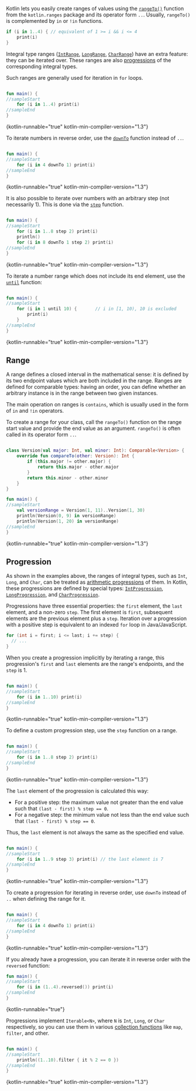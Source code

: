 [//]: # (title: Ranges and progressions)

Kotlin lets you easily create ranges of values using the [`rangeTo()`](https://kotlinlang.org/api/latest/jvm/stdlib/kotlin.ranges/range-to.html)
function from the `kotlin.ranges` package and its operator form `..`. Usually, `rangeTo()` is complemented by `in` or
`!in` functions.

```kotlin
if (i in 1..4) { // equivalent of 1 >= i && i <= 4
    print(i)
}
```

Integral type ranges ([`IntRange`](https://kotlinlang.org/api/latest/jvm/stdlib/kotlin.ranges/-int-range/index.html),
[`LongRange`](https://kotlinlang.org/api/latest/jvm/stdlib/kotlin.ranges/-long-range/index.html),
[`CharRange`](https://kotlinlang.org/api/latest/jvm/stdlib/kotlin.ranges/-char-range/index.html)) have an extra feature:
they can be iterated over. These ranges are also [progressions](https://en.wikipedia.org/wiki/Arithmetic_progression) of
the corresponding integral types.

Such ranges are generally used for iteration in `for` loops.

```kotlin

fun main() {
//sampleStart
    for (i in 1..4) print(i)
//sampleEnd
}
```
{kotlin-runnable="true" kotlin-min-compiler-version="1.3"}

To iterate numbers in reverse order, use the [`downTo`](https://kotlinlang.org/api/latest/jvm/stdlib/kotlin.ranges/down-to.html)
function instead of `..`.

```kotlin

fun main() {
//sampleStart
    for (i in 4 downTo 1) print(i)
//sampleEnd
}
```
{kotlin-runnable="true" kotlin-min-compiler-version="1.3"}

It is also possible to iterate over numbers with an arbitrary step (not necessarily 1). This is done via the
[`step`](https://kotlinlang.org/api/latest/jvm/stdlib/kotlin.ranges/step.html) function.

```kotlin

fun main() {
//sampleStart
    for (i in 1..8 step 2) print(i)
    println()
    for (i in 8 downTo 1 step 2) print(i)
//sampleEnd
}
```
{kotlin-runnable="true" kotlin-min-compiler-version="1.3"}

To iterate a number range which does not include its end element, use the
[`until`](https://kotlinlang.org/api/latest/jvm/stdlib/kotlin.ranges/until.html) function:

```kotlin

fun main() {
//sampleStart
    for (i in 1 until 10) {       // i in [1, 10), 10 is excluded
        print(i)
    }
//sampleEnd
}
```
{kotlin-runnable="true" kotlin-min-compiler-version="1.3"}

## Range

A range defines a closed interval in the mathematical sense: it is defined by its two endpoint values which are both
included in the range. Ranges are defined for comparable types: having an order, you can define whether an arbitrary
instance is in the range between two given instances.

The main operation on ranges is `contains`, which is usually used in the form of `in` and `!in` operators.
 
To create a range for your class, call the `rangeTo()` function on the range start value and provide the end value as an
argument. `rangeTo()` is often called in its operator form `..`.

```kotlin

class Version(val major: Int, val minor: Int): Comparable<Version> {
    override fun compareTo(other: Version): Int {
        if (this.major != other.major) {
            return this.major - other.major
        }
        return this.minor - other.minor
    }
}

fun main() {
//sampleStart
    val versionRange = Version(1, 11)..Version(1, 30)
    println(Version(0, 9) in versionRange)
    println(Version(1, 20) in versionRange)
//sampleEnd
}

```
{kotlin-runnable="true" kotlin-min-compiler-version="1.3"}

## Progression

As shown in the examples above, the ranges of integral types, such as `Int`, `Long`, and `Char`, can be treated as
[arithmetic progressions](https://en.wikipedia.org/wiki/Arithmetic_progression) of them.
In Kotlin, these progressions are defined by special types: [`IntProgression`](https://kotlinlang.org/api/latest/jvm/stdlib/kotlin.ranges/-int-progression/index.html),
[`LongProgression`](https://kotlinlang.org/api/latest/jvm/stdlib/kotlin.ranges/-long-progression/index.html),
and [`CharProgression`](https://kotlinlang.org/api/latest/jvm/stdlib/kotlin.ranges/-char-progression/index.html).

Progressions have three essential properties: the `first` element, the `last` element, and a non-zero `step`.
The first element is `first`, subsequent elements are the previous element plus a `step`. 
Iteration over a progression with a positive step is equivalent to an indexed `for` loop in Java/JavaScript.

```java
for (int i = first; i <= last; i += step) {
  // ...
}
```

When you create a progression implicitly by iterating a range, this progression's `first` and `last` elements are the
range's endpoints, and the `step` is 1.

```kotlin

fun main() {
//sampleStart
    for (i in 1..10) print(i)
//sampleEnd
}
```
{kotlin-runnable="true" kotlin-min-compiler-version="1.3"}

To define a custom progression step, use the `step` function on a range.

```kotlin

fun main() {
//sampleStart
    for (i in 1..8 step 2) print(i)
//sampleEnd
}
```
{kotlin-runnable="true" kotlin-min-compiler-version="1.3"}

The `last` element of the progression is calculated this way:
* For a positive step: the maximum value not greater than the end value such that `(last - first) % step == 0`.
* For a negative step: the minimum value not less than the end value such that `(last - first) % step == 0`.

Thus, the `last` element is not always the same as the specified end value.

```kotlin

fun main() {
//sampleStart
    for (i in 1..9 step 3) print(i) // the last element is 7
//sampleEnd
}
```
{kotlin-runnable="true" kotlin-min-compiler-version="1.3"}

To create a progression for iterating in reverse order, use `downTo` instead of `..` when defining the range for it.

```kotlin

fun main() {
//sampleStart
    for (i in 4 downTo 1) print(i)
//sampleEnd
}
```
{kotlin-runnable="true" kotlin-min-compiler-version="1.3"}

If you already have a progression, you can iterate it in reverse order with the `reversed` function:

```kotlin
fun main() {
//sampleStart
    for (i in (1..4).reversed()) print(i)
//sampleEnd
}
```
{kotlin-runnable="true"}

Progressions implement `Iterable<N>`, where `N` is `Int`, `Long`, or `Char` respectively, so you can use them in various
[collection functions](collection-operations.md) like `map`, `filter`, and other.

```kotlin

fun main() {
//sampleStart
    println((1..10).filter { it % 2 == 0 })
//sampleEnd
}
```
{kotlin-runnable="true" kotlin-min-compiler-version="1.3"}

